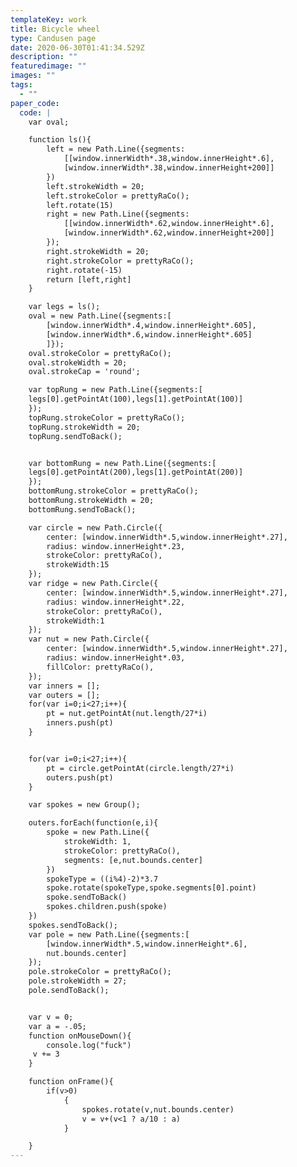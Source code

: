 ```yaml
---
templateKey: work
title: Bicycle wheel
type: Candusen page
date: 2020-06-30T01:41:34.529Z
description: ""
featuredimage: ""
images: ""
tags:
  - ""
paper_code:
  code: |
    var oval;

    function ls(){
    	left = new Path.Line({segments:
    		[[window.innerWidth*.38,window.innerHeight*.6],
    		[window.innerWidth*.38,window.innerHeight+200]]
    	})
    	left.strokeWidth = 20;
    	left.strokeColor = prettyRaCo();
    	left.rotate(15)
    	right = new Path.Line({segments:
    		[[window.innerWidth*.62,window.innerHeight*.6],
    		[window.innerWidth*.62,window.innerHeight+200]]
    	});
    	right.strokeWidth = 20;
    	right.strokeColor = prettyRaCo();
    	right.rotate(-15)
    	return [left,right]
    }

    var legs = ls();
    oval = new Path.Line({segments:[
    	[window.innerWidth*.4,window.innerHeight*.605],
    	[window.innerWidth*.6,window.innerHeight*.605]
    	]});
    oval.strokeColor = prettyRaCo();
    oval.strokeWidth = 20;
    oval.strokeCap = 'round';

    var topRung = new Path.Line({segments:[
    legs[0].getPointAt(100),legs[1].getPointAt(100)]
    });
    topRung.strokeColor = prettyRaCo();
    topRung.strokeWidth = 20;
    topRung.sendToBack();


    var bottomRung = new Path.Line({segments:[
    legs[0].getPointAt(200),legs[1].getPointAt(200)]
    });
    bottomRung.strokeColor = prettyRaCo();
    bottomRung.strokeWidth = 20;
    bottomRung.sendToBack();

    var circle = new Path.Circle({
        center: [window.innerWidth*.5,window.innerHeight*.27],
        radius: window.innerHeight*.23,
        strokeColor: prettyRaCo(),
        strokeWidth:15
    });
    var ridge = new Path.Circle({
        center: [window.innerWidth*.5,window.innerHeight*.27],
        radius: window.innerHeight*.22,
        strokeColor: prettyRaCo(),
        strokeWidth:1
    });
    var nut = new Path.Circle({
        center: [window.innerWidth*.5,window.innerHeight*.27],
        radius: window.innerHeight*.03,
        fillColor: prettyRaCo(),
    });
    var inners = [];
    var outers = [];
    for(var i=0;i<27;i++){
    	pt = nut.getPointAt(nut.length/27*i)
    	inners.push(pt)
    }


    for(var i=0;i<27;i++){
    	pt = circle.getPointAt(circle.length/27*i)
    	outers.push(pt)
    }

    var spokes = new Group();

    outers.forEach(function(e,i){
    	spoke = new Path.Line({
    		strokeWidth: 1,
    		strokeColor: prettyRaCo(),
    		segments: [e,nut.bounds.center]
    	})
    	spokeType = ((i%4)-2)*3.7
    	spoke.rotate(spokeType,spoke.segments[0].point)
    	spoke.sendToBack()
    	spokes.children.push(spoke)
    })
    spokes.sendToBack();
    var pole = new Path.Line({segments:[
    	[window.innerWidth*.5,window.innerHeight*.6],
    	nut.bounds.center]
    });
    pole.strokeColor = prettyRaCo();
    pole.strokeWidth = 27;
    pole.sendToBack();


    var v = 0;
    var a = -.05;
    function onMouseDown(){
    	console.log("fuck")
     v += 3
    }

    function onFrame(){
    	if(v>0)
    		{
    			spokes.rotate(v,nut.bounds.center)
    			v = v+(v<1 ? a/10 : a)
    		}

    }
---
```


